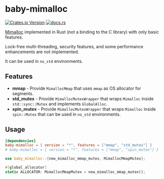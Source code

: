 # baby-mimalloc

[![Crates.io Version](https://shields.ouuan.moe/crates/v/baby-mimalloc)](https://crates.io/crates/baby-mimalloc)
[![docs.rs](https://shields.ouuan.moe/docsrs/baby-mimalloc)](https://docs.rs/baby-mimalloc/latest/baby_mimalloc/)

[Mimalloc](https://github.com/microsoft/mimalloc) implemented in Rust (not a binding to the C library) with only basic features.

Lock-free multi-threading, security features, and some performance enhancements are not implemented.

It can be used in `no_std` environments.

## Features

- **mmap** - Provide `MimallocMmap` that uses `mmap` as OS allocator for segments.
- **std_mutex** - Provide `MimallocMutexWrapper` that wraps `Mimalloc` inside `std::sync::Mutex` and implements `GlobalAlloc`.
- **spin_mutex** - Provide `MimallocMutexWrapper` that wraps `Mimalloc` inside `spin::Mutex` that can be used in `no_std` environments.

## Usage

```toml
[dependencies]
baby-mimalloc = { version = "*", features = ["mmap", "std_mutex"] }
# baby-mimalloc = { version = "*", features = ["mmap", "spin_mutex"] }
```

```rust
use baby_mimalloc::{new_mimalloc_mmap_mutex, MimallocMmapMutex};

#[global_allocator]
static ALLOCATOR: MimallocMmapMutex = new_mimalloc_mmap_mutex();
```
